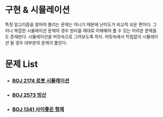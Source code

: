 # 구현 & 시뮬레이션

특정 알고리즘을 알아야 풀리는 문제는 아니기 때문에 난이도가 비교적 쉬운 편이다. 그러나 복잡한 시뮬레이션 문제의 경우 원리를 제대로 이해해야 풀 수 있는 어려운 문제들도 존재한다. 시뮬레이션을 머릿속으로 그려보도록 하자. 머릿속에서 막힘없이 시뮬레이션 될 경우 대부분의 문제가 풀린다.



# 문제 List

- ### [BOJ  2174 로봇 시뮬레이션](https://github.com/jungtaeyong/alstudy2/blob/ty/구현/baekjoon%202174%20로봇%20시뮬레이션.cpp)

- ### [BOJ  2573 빙산](https://github.com/jungtaeyong/alstudy2/blob/ty/구현/baekjoon%202573%20빙산.cpp)

- ### [BOJ  1341 사이좋은 형제](https://github.com/jungtaeyong/alstudy2/blob/ty/구현/baekjoon%201341%20사이좋은%20형제.cpp)

